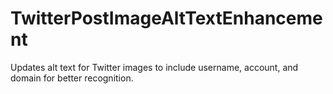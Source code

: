 # TwitterPostImageAltTextEnhancement
Updates alt text for Twitter images to include username, account, and domain for better recognition.
